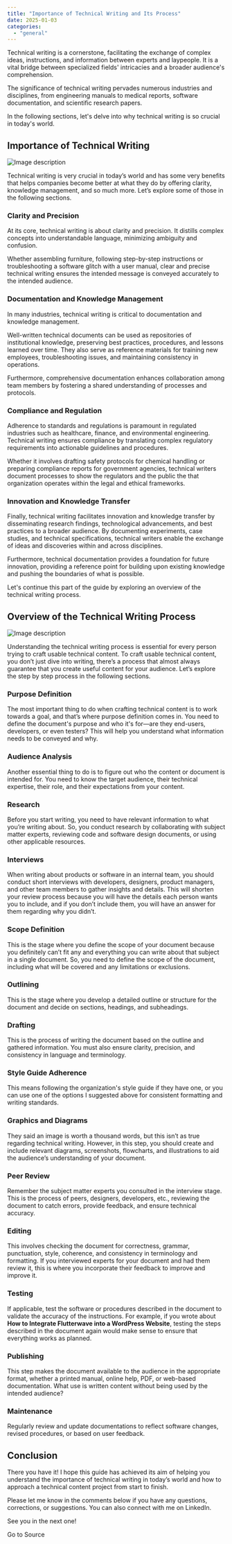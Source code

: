 ```yaml
---
title: "Importance of Technical Writing and Its Process"
date: 2025-01-03
categories: 
  - "general"
---
```


Technical writing is a cornerstone, facilitating the exchange of complex ideas, instructions, and information between experts and laypeople. It is a vital bridge between specialized fields' intricacies and a broader audience's comprehension.

The significance of technical writing pervades numerous industries and disciplines, from engineering manuals to medical reports, software documentation, and scientific research papers.

In the following sections, let's delve into why technical writing is so crucial in today's world.

## Importance of Technical Writing

![Image description](https://media2.dev.to/dynamic/image/width=800%2Cheight=%2Cfit=scale-down%2Cgravity=auto%2Cformat=auto/https%3A%2F%2Fdev-to-uploads.s3.amazonaws.com%2Fuploads%2Farticles%2Fnccmkhuqjmeztm9qkvqi.png)

Technical writing is very crucial in today’s world and has some very benefits that helps companies become better at what they do by offering clarity, knowledge management, and so much more. Let’s explore some of those in the following sections.

### Clarity and Precision

At its core, technical writing is about clarity and precision. It distills complex concepts into understandable language, minimizing ambiguity and confusion.

Whether assembling furniture, following step-by-step instructions or troubleshooting a software glitch with a user manual, clear and precise technical writing ensures the intended message is conveyed accurately to the intended audience.

### **Documentation and Knowledge Management**

In many industries, technical writing is critical to documentation and knowledge management.

Well-written technical documents can be used as repositories of institutional knowledge, preserving best practices, procedures, and lessons learned over time. They also serve as reference materials for training new employees, troubleshooting issues, and maintaining consistency in operations.

Furthermore, comprehensive documentation enhances collaboration among team members by fostering a shared understanding of processes and protocols.

### **Compliance and Regulation**

Adherence to standards and regulations is paramount in regulated industries such as healthcare, finance, and environmental engineering. Technical writing ensures compliance by translating complex regulatory requirements into actionable guidelines and procedures.

Whether it involves drafting safety protocols for chemical handling or preparing compliance reports for government agencies, technical writers document processes to show the regulators and the public the that organization operates within the legal and ethical frameworks.

### **Innovation and Knowledge Transfer**

Finally, technical writing facilitates innovation and knowledge transfer by disseminating research findings, technological advancements, and best practices to a broader audience. By documenting experiments, case studies, and technical specifications, technical writers enable the exchange of ideas and discoveries within and across disciplines.

Furthermore, technical documentation provides a foundation for future innovation, providing a reference point for building upon existing knowledge and pushing the boundaries of what is possible.

Let's continue this part of the guide by exploring an overview of the technical writing process.

## Overview of the Technical Writing Process

![Image description](https://media2.dev.to/dynamic/image/width=800%2Cheight=%2Cfit=scale-down%2Cgravity=auto%2Cformat=auto/https%3A%2F%2Fdev-to-uploads.s3.amazonaws.com%2Fuploads%2Farticles%2F8vr8ag1eqs4fvt3xn9bx.png)

Understanding the technical writing process is essential for every person trying to craft usable technical content. To craft usable technical content, you don’t just dive into writing, there’s a process that almost always guarantee that you create useful content for your audience. Let’s explore the step by step process in the following sections.

### Purpose Definition

The most important thing to do when crafting technical content is to work towards a goal, and that’s where purpose definition comes in. You need to define the document's purpose and who it's for—are they end-users, developers, or even testers? This will help you understand what information needs to be conveyed and why.

### Audience Analysis

Another essential thing to do is to figure out who the content or document is intended for. You need to know the target audience, their technical expertise, their role, and their expectations from your content.

### Research

Before you start writing, you need to have relevant information to what you’re writing about. So, you conduct research by collaborating with subject matter experts, reviewing code and software design documents, or using other applicable resources.

### Interviews

When writing about products or software in an internal team, you should conduct short interviews with developers, designers, product managers, and other team members to gather insights and details. This will shorten your review process because you will have the details each person wants you to include, and if you don’t include them, you will have an answer for them regarding why you didn’t.

### Scope Definition

This is the stage where you define the scope of your document because you definitely can’t fit any and everything you can write about that subject in a single document. So, you need to define the scope of the document, including what will be covered and any limitations or exclusions.

### Outlining

This is the stage where you develop a detailed outline or structure for the document and decide on sections, headings, and subheadings.

### Drafting

This is the process of writing the document based on the outline and gathered information. You must also ensure clarity, precision, and consistency in language and terminology.

### **Style Guide Adherence**

This means following the organization's style guide if they have one, or you can use one of the options I suggested above for consistent formatting and writing standards.

### **Graphics and Diagrams**

They said an image is worth a thousand words, but this isn’t as true regarding technical writing. However, in this step, you should create and include relevant diagrams, screenshots, flowcharts, and illustrations to aid the audience’s understanding of your document.

### **Peer Review**

Remember the subject matter experts you consulted in the interview stage. This is the process of peers, designers, developers, etc., reviewing the document to catch errors, provide feedback, and ensure technical accuracy.

### **Editing**

This involves checking the document for correctness, grammar, punctuation, style, coherence, and consistency in terminology and formatting. If you interviewed experts for your document and had them review it, this is where you incorporate their feedback to improve and improve it.

### **Testing**

If applicable, test the software or procedures described in the document to validate the accuracy of the instructions. For example, if you wrote about **How to Integrate Flutterwave into a WordPress Website**, testing the steps described in the document again would make sense to ensure that everything works as planned.

### **Publishing**

This step makes the document available to the audience in the appropriate format, whether a printed manual, online help, PDF, or web-based documentation. What use is written content without being used by the intended audience?

### **Maintenance**

Regularly review and update documentations to reflect software changes, revised procedures, or based on user feedback.

## Conclusion

There you have it! I hope this guide has achieved its aim of helping you understand the importance of technical writing in today’s world and how to approach a technical content project from start to finish.

Please let me know in the comments below if you have any questions, corrections, or suggestions. You can also connect with me on LinkedIn.

See you in the next one!

Go to Source

